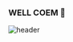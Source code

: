 ### WELL COEM 🌱
<!--
** ![header](https://capsule-render.vercel.app/api?type=wave&color=timeAuto&height=300&section=header&text=capsule%20render&fontSize=90)
** ![header](https://capsule-render.vercel.app/api?text=Hello%World!type=wave&color=timeAuto&height=300&section=header&text=capsule%20render&fontSize=90)
** ![image](https://user-images.githubusercontent.com/127907063/225565648-7e7fc4a8-49f0-4d2c-aaab-53958aae2e70.png)

<div
     id="app"
     class="ad-App">
</div>
-->
![header](https://capsule-render.vercel.app/api?type=waving&color=time%Gradient&height=300&section=footer&text=Jin_s_Feed&animation=twinkling&fontColor=FFFFFF&fontSize=90)





<!--
**BAEYo/BAEYo** is a ✨ _special_ ✨ repository because its `README.md` (this file) appears on your GitHub profile.

Here are some ideas to get you started:

- 🔭 I’m currently working on ...
-  I’m currently learning ...
- 👯 I’m looking to collaborate on ...
- 🤔 I’m looking for help with ...
- 💬 Ask me about ...
- 📫 How to reach me: ...
- 😄 Pronouns: ...
- ⚡ Fun fact: ...
-->

